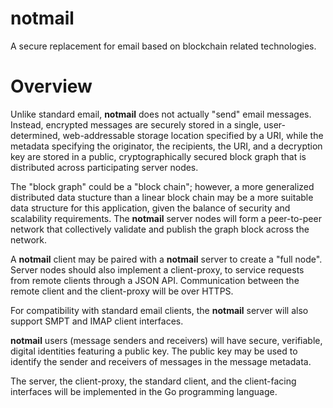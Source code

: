 # notmail
A secure replacement for email based on blockchain related technologies.

# Overview

Unlike standard email, **notmail** does not actually "send" email messages.  Instead, encrypted messages are securely stored in a single, user-determined, web-addressable storage location specified by a URI, while the metadata specifying the originator, the recipients, the URI, and a decryption key are stored in a public, cryptographically secured block graph that is distributed across participating server nodes.

The "block graph" could be a "block chain"; however, a more generalized distributed data stucture than a linear block chain may be a more suitable data structure for this application, given the balance of security and scalability requirements.  The **notmail** server nodes will form a peer-to-peer network that collectively validate and publish the graph block across the network.

A **notmail** client may be paired with a **notmail** server to create a "full node".  Server nodes should also implement a client-proxy, to service requests from remote clients through a JSON API.  Communication between the remote client and the client-proxy will be over HTTPS.

For compatibility with standard email clients, the **notmail** server will also support SMPT and IMAP client interfaces.

**notmail** users (message senders and receivers) will have secure, verifiable, digital identities featuring a public key.  The public key may be used to identify the sender and receivers of messages in the message metadata.

The server, the client-proxy, the standard client, and the client-facing interfaces will be implemented in the Go programming language.


